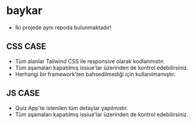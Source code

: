 # baykar

- İki projede aynı repoda bulunmaktadır!

## CSS CASE
- Tüm alanlar Tailwind CSS ile responsive olarak kodlanmıstır.
- Tüm aşamaları kapatılmış issiue'lar üzerinden de kontrol edebilirsiniz. 
- Herhangi bir framework'ten bahsedilmediği için kullanılmamıştır.

## JS CASE

- Quiz App'te istenilen tüm detaylar yapılmıstır.
- Tüm aşamaları kapatılmış issiue'lar üzerinden de kontrol edebilirsiniz. 
